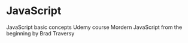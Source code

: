 # JavaScript
JavaScript basic concepts
Udemy course Mordern JavaScript from the beginning by Brad Traversy
